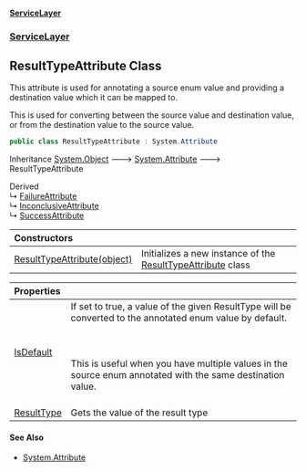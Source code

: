 #### [ServiceLayer](index.md 'index')
### [ServiceLayer](index.md#ServiceLayer 'ServiceLayer')
## ResultTypeAttribute Class
This attribute is used for annotating a source enum value and providing a destination value which it can be mapped to.



This is used for converting between the source value and destination value, or from the destination value to the source value.
```csharp
public class ResultTypeAttribute : System.Attribute
```

Inheritance [System.Object](https://docs.microsoft.com/en-us/dotnet/api/System.Object 'System.Object') &#129106; [System.Attribute](https://docs.microsoft.com/en-us/dotnet/api/System.Attribute 'System.Attribute') &#129106; ResultTypeAttribute  

Derived  
&#8627; [FailureAttribute](ServiceLayer_FailureAttribute.md 'ServiceLayer.FailureAttribute')  
&#8627; [InconclusiveAttribute](ServiceLayer_InconclusiveAttribute.md 'ServiceLayer.InconclusiveAttribute')  
&#8627; [SuccessAttribute](ServiceLayer_SuccessAttribute.md 'ServiceLayer.SuccessAttribute')  

| Constructors | |
| :--- | :--- |
| [ResultTypeAttribute(object)](ServiceLayer_ResultTypeAttribute_ResultTypeAttribute(object).md 'ServiceLayer.ResultTypeAttribute.ResultTypeAttribute(object)') | Initializes a new instance of the [ResultTypeAttribute](ServiceLayer_ResultTypeAttribute.md 'ServiceLayer.ResultTypeAttribute') class<br/> |

| Properties | |
| :--- | :--- |
| [IsDefault](ServiceLayer_ResultTypeAttribute_IsDefault.md 'ServiceLayer.ResultTypeAttribute.IsDefault') | If set to true, a value of the given ResultType will be converted to the annotated enum value by default.<br/><br/><br/><br/>This is useful when you have multiple values in the source enum annotated with the same destination value.<br/><br/> |
| [ResultType](ServiceLayer_ResultTypeAttribute_ResultType.md 'ServiceLayer.ResultTypeAttribute.ResultType') | Gets the value of the result type<br/> |
#### See Also
- [System.Attribute](https://docs.microsoft.com/en-us/dotnet/api/System.Attribute 'System.Attribute')
